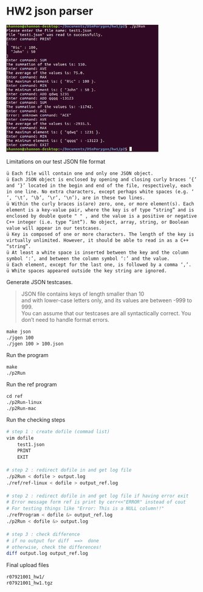 # HW2 json parser

<img src= "https://raw.githubusercontent.com/shannon112/DSnPorygon/master/hw1/p2/demo.png" width=400/>

Limitations on our test JSON file format
```
ü Each file will contain one and only one JSON object.
ü Each JSON object is enclosed by opening and closing curly braces ‘{’ and ‘}’ located in the begin and end of the file, respectively, each in one line. No extra characters, except perhaps white spaces (e.g. ‘ ’, ‘\t’, ‘\b’, ‘\r’, ‘\n’), are in these two lines.
ü Within the curly braces is(are) zero, one, or more element(s). Each element is a key-value pair, where the key is of type “string” and is enclosed by double quote " " , and the value is a positive or negative C++ integer (i.e. type “int”). No object, array, string, or Boolean value will appear in our testcases.
ü Key is composed of one or more characters. The length of the key is virtually unlimited. However, it should be able to read in as a C++ “string”.
ü At least a white space is inserted between the key and the column symbol ‘:’, and between the column symbol ‘:’ and the value.
ü Each element, except for the last one, is followed by a comma ‘,’.
ü White spaces appeared outside the key string are ignored.
```

Generate JSON testcases.  
> JSON file contains keys of length smaller than 10  
> and with lower-case letters only, and its values are between -999 to 999.  
> You can assume that our testcases are all syntactically correct. You don’t need to handle format errors.  
```
make json
./jgen 100
./jgen 100 > 100.json
```

Run the program
```
make
./p2Run
```

Run the ref program
```
cd ref
./p2Run-linux
./p2Run-mac
```

Run the checking steps
```sh
# step 1 : create dofile (commad list)
vim dofile
    test1.json
    PRINT
    EXIT

# step 2 : redirect dofile in and get log file
./p2Run < dofile > output.log
./ref/ref-linux < dofile > output_ref.log

# step 2 : redirect dofile in and get log file if having error exit
# Error message form ref is print by cerr<<"ERROR" instead of cout
# For testing things like "Error: This is a NULL column!!"
./refProgram < dofile &> output_ref.log
./p2Run < dofile &> output.log

# step 3 : check difference
# if no output for diff  ==>  done
# otherwise, check the differences!
diff output.log output_ref.log
```

Final upload files
```
r07921001_hw1/
r07921001_hw1.tgz
```
